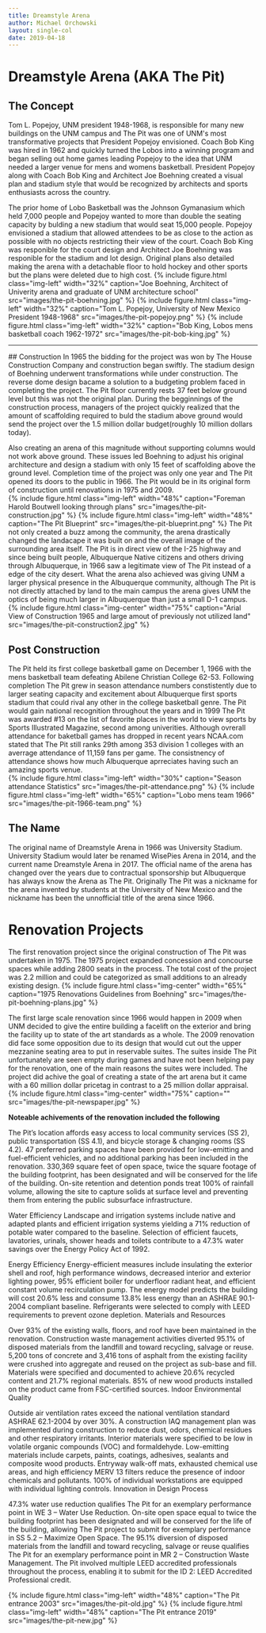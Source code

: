 ```yaml
---
title: Dreamstyle Arena
author: Michael Orchowski
layout: single-col
date: 2019-04-18
---
```



# Dreamstyle Arena (AKA The Pit)
## The Concept
Tom L. Popejoy, UNM president 1948-1968, is responsible for many new buildings on the UNM campus and The Pit was one of UNM's most transformative projects that President Popejoy envisioned. Coach Bob King was hired in 1962 and quickly turned the Lobos into a winning program and began selling out home games leading Popejoy to the idea that UNM needed a larger venue for mens and womens basketball.  President Popejoy along with Coach Bob King and Architect Joe Boehning created a visual plan and stadium style that would be recognized by architects and sports enthusiasts across the country. 

The prior home of Lobo Basketball was the Johnson Gymanasium which held 7,000 people and Popejoy wanted to more than double the seating capacity by bulding a new stadium that would seat 15,000 people.  Popejoy envisioned a stadium that allowed attendees to be as close to the action as possible with no objects restricting their view of the court.  Coach Bob King was responible for the court design and Architect Joe Boehning was responible for the stadium and lot design. Original plans also detailed making the arena with a detachable floor to hold hockey and other sports but the plans were deleted due to high cost. 
{% include figure.html class="img-left" width="32%" caption="Joe Boehning, Architect of Univerity arena and graduate of UNM architecture school" src="images/the-pit-boehning.jpg" %}
{% include figure.html class="img-left" width="32%" caption="Tom L. Popejoy, University of New Mexico President 1948-1968" src="images/the-pit-popejoy.png" %}
{% include figure.html class="img-left" width="32%" caption="Bob King, Lobos mens basketball coach 1962-1972" src="images/the-pit-bob-king.jpg" %}
<hr>
## Construction
In 1965 the bidding for the project was won by The House Construction Company and construction began swiftly. The stadium design of Boehning underwent transformations while under construction.  The reverse dome design bacame a solution to a budgeting problem faced in completing the project. The Pit floor currently rests 37 feet below ground level but this was not the original plan. During the begginnings of the construction process, managers of the project quickly realized that the amount of scaffolding required to buld the stadium above ground would send the project over the 1.5 million dollar budget(roughly 10 million dollars today).

Also creating an arena of this magnitude without supporting columns would not work above ground.  These issues led Boehning to adjust his original architecture and design a stadium with only 15 feet of scaffolding above the ground level. Completion time of the project was only one year and The Pit opened its doors to the public in 1966. The Pit would be in its original form of construction until renovations in 1975 and 2009.  
{% include figure.html class="img-left" width="48%" caption="Foreman Harold Boutwell looking through plans" src="images/the-pit-construction.jpg" %}
{% include figure.html class="img-left" width="48%" caption="The Pit Blueprint" src="images/the-pit-blueprint.png" %}
The Pit not only created a buzz among the community, the arena drastically changed the landacape it was built on and the overall image of the surrounding area itself. The Pit is in direct view of the I-25 highway and since being built people, Albuquerque Native citizens and others driving through Albuquerque, in 1966 saw a legitimate view of The Pit instead of a edge of the city desert.  What the arena also achieved was giving UNM a larger physical presence in the Albuquerque community, although The Pit is not directly attached by land to the main campus the arena gives UNM the optics of being much larger in Albuquerque than just a small D-1 campus.
{% include figure.html class="img-center" width="75%" caption="Arial View of Construction 1965 and large amout of previously not utilized land" src="images/the-pit-construction2.jpg" %}


## Post Construction
The Pit held its first college basketball game on December 1, 1966 with the mens basketball team defeating Abilene Christian College 62-53. Following completion The Pit grew in season attendance numbers constistently due to larger seating capacity and excitement about Albuquerque first sports stadium that could rival any other in the college basketball genre. The Pit would gain national recognition throughout the years and in 1999 The Pit was awarded #13 on the list of favorite places in the world to view sports by Sports Illustrated Magazine, second among univerities.  Although ovrerall attendance for baketball games has dropped in recent years NCAA.com stated that The Pit still ranks 29th among 353 division 1 colleges with an averrage attendance of 11,159 fans per game.  The consistnency of attendance shows how much Albuquerque aprreciates having such an amazing sports venue.      
{% include figure.html class="img-left" width="30%" caption="Season attendance Statistics" src="images/the-pit-attendance.png" %}
{% include figure.html class="img-left" width="65%" caption="Lobo mens team 1966" src="images/the-pit-1966-team.png" %}



## The Name
The original name of Dreamstyle Arena in 1966 was University Stadium. University Stadium would later be renamed WisePies Arena in 2014, and the current name Dreamstyle Arena in 2017.  The official name of the arena has changed over the years due to contractual sponsorship but Albuquerque has always know the Arena as The Pit. Originally The Pit was a nickname for the arena invented by students at the University of New Mexico and the nickname has been the unnofficial title of the arena since 1966.
# Renovation Projects
The first renovation project since the original construction of The Pit was undertaken in 1975.  The 1975 project expanded concession and concourse spaces while adding 2800 seats in the process.  The total cost of the project was 2.2 million and could be categorized as small additions to an already existing design.
{% include figure.html class="img-center" width="65%" caption="1975 Renovations Guidelines from Boehning" src="images/the-pit-boehning-plans.jpg" %}

The first large scale renovation since 1966 would happen in 2009 when UNM decided to give the entire building a facelift on the exterior and bring the facility up to state of the art standards as a whole.  The 2009 renovation did face some opposition due to its design that would cut out the upper mezzanine seating area to put in reservable suites.  The suites inside The Pit unfortunately are seen empty during games and have not been helping pay for the renovation, one of the main reasons the suites were included. The project did achive the goal of creating a state of the art arena but it came with a 60 million dollar pricetag in contrast to a 25 million dollar appraisal.
{% include figure.html class="img-center" width="75%" caption="" src="images/the-pit-newspaper.jpg" %}


**Noteable achivements of the renovation included the following**


The Pit’s location affords easy access to local community services (SS 2), public transportation (SS 4.1), and bicycle storage & changing rooms (SS 4.2).
47 preferred parking spaces have been provided for low-emitting and fuel-efficient vehicles, and no additional parking has been included in the renovation.
330,369 square feet of open space, twice the square footage of the building footprint, has been designated and will be conserved for the life of the building.
On-site retention and detention ponds treat 100% of rainfall volume, allowing the site to capture solids at surface level and preventing them from entering the public subsurface infrastructure.

Water Efficiency
Landscape and irrigation systems include native and adapted plants and efficient irrigation systems yielding a 71% reduction of potable water compared to the baseline.
Selection of efficient faucets, lavatories, urinals, shower heads and toilets contribute to a 47.3% water savings over the Energy Policy Act of 1992.

Energy Efficiency
Energy-efficient measures include insulating the exterior shell and roof, high performance windows, decreased interior and exterior lighting power, 95% efficient boiler for underfloor radiant heat, and efficient constant volume recirculation pump.
The energy model predicts the building will cost 20.6% less and consume 13.8% less energy than an ASHRAE 90.1-2004 compliant baseline.
Refrigerants were selected to comply with LEED requirements to prevent ozone depletion.
Materials and Resources

Over 93% of the existing walls, floors, and roof have been maintained in the renovation.
Construction waste management activities diverted 95.1% of disposed materials from the landfill and toward recycling, salvage or reuse.
5,200 tons of concrete and 3,416 tons of asphalt from the existing facility were crushed into aggregate and reused on the project as sub-base and fill.
Materials were specified and documented to achieve 20.6% recycled content and 21.7% regional materials.
85% of new wood products installed on the product came from FSC-certified sources.
Indoor Environmental Quality

Outside air ventilation rates exceed the national ventilation standard ASHRAE 62.1-2004 by over 30%.
A construction IAQ management plan was implemented during construction to reduce dust, odors, chemical residues and other respiratory irritants.
Interior materials were specified to be low in volatile organic compounds (VOC) and formaldehyde. Low-emitting materials include carpets, paints, coatings, adhesives, sealants and composite wood products.
Entryway walk-off mats, exhausted chemical use areas, and high efficiency MERV 13 filters reduce the presence of indoor chemicals and pollutants.
100% of individual workstations are equipped with individual lighting controls.
Innovation in Design Process

47.3% water use reduction qualifies The Pit for an exemplary performance point in WE 3 – Water Use Reduction.
On-site open space equal to twice the building footprint has been designated and will be conserved for the life of the building, allowing The Pit project to submit for exemplary performance in SS 5.2 – Maximize Open Space.
The 95.1% diversion of disposed materials from the landfill and toward recycling, salvage or reuse qualifies The Pit for an exemplary performance point in MR 2 – Construction Waste Management.
The Pit involved multiple LEED accredited professionals throughout the process, enabling it to submit for the ID 2: LEED Accredited Professional credit.

{% include figure.html class="img-left" width="48%" caption="The Pit entrance 2003" src="images/the-pit-old.jpg" %}
{% include figure.html class="img-left" width="48%" caption="The Pit entrance 2019" src="images/the-pit-new.jpg" %}




